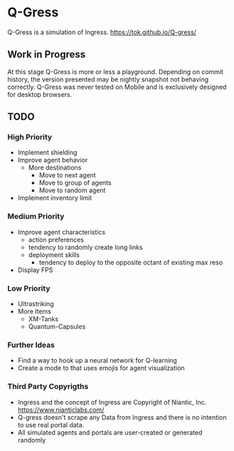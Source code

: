 # Q-Gress

Q-Gress is a simulation of Ingress.
https://tok.github.io/Q-gress/

## Work in Progress

At this stage Q-Gress is more or less a playground. 
Depending on commit history, the version presented may be nightly snapshot not behaving correctly.
Q-Gress was never tested on Mobile and is exclusively designed for desktop browsers.

## TODO

### High Priority
- Implement shielding
- Improve agent behavior
  * More destinations
    * Move to next agent
    * Move to group of agents
    * Move to random agent
- Implement inventory limit

### Medium Priority
- Improve agent characteristics
  * action preferences
  * tendency to randomly create long links
  * deployment skills
    * tendency to deploy to the opposite octant of existing max reso
- Display FPS

### Low Priority
- Ultrastriking
- More Items
  * XM-Tanks
  * Quantum-Capsules

### Further Ideas
- Find a way to hook up a neural network for Q-learning
- Create a mode to that uses emojis for agent visualization

### Third Party Copyrigths

- Ingress and the concept of Ingress are Copyright of Niantic, Inc. https://www.nianticlabs.com/
- Q-gress doesn't scrape any Data from Ingress and there is no intention to use real portal data.
- All simulated agents and portals are user-created or generated randomly

